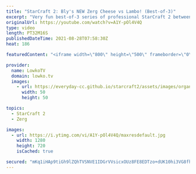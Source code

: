 ```yaml
---
title: "StarCraft 2: Bly's NEW Zerg Cheese vs Lambo! (Best-of-3)"
excerpt: "Very fun best-of-3 series of professional StarCraft 2 between Lambo and Bly. It turns out that Bly has got some spicy new builds for the Zerg versus Zerg match up.  Bly's YouTube channel: https://www.youtube.com/c/BlyOnFire Lambo's YouTube channel: https://www.youtube.com/c/LamboSC2  Support my work"
originalUrl: https://youtube.com/watch?v=A1Y-pOl4V4Q
type: video
length: PT32M16S
publishedDateTime: 2021-08-28T07:58:30Z
heat: 186

featuredContent: "<iframe width=\"800\" height=\"500\" frameborder=\"0\" src=\"https://www.youtube.com/embed/A1Y-pOl4V4Q\" allow=\"accelerometer; autoplay; encrypted-media; gyroscope; picture-in-picture\" allowfullscreen></iframe>"

provider:
  name: LowkoTV
  domain: lowko.tv
  images:
    - url: https://everyday-cc.github.io/starcraft2/assets/images/organizations/lowko.tv-50x50.jpg
      width: 50
      height: 50

topics:
  - StarCraft 2
  - Zerg

images:
  - url: https://i.ytimg.com/vi/A1Y-pOl4V4Q/maxresdefault.jpg
    width: 1280
    height: 720
    isCached: true

secured: "mKq1iHAp9tiGh9lZQhTVSNVE1IDGrVVsicxOUz8FE8EDTzo+dUK10hi3VG8fhtAJMQrs8zeYI8Oal3GNAnleyCBpvn8NMX+V3Dt5YBPYXAPvOxcgaKH4Y4L2y/tQNwDQVSTYCnC5Nwqy4/9QViHeIV8qReG0bws8hmPA2QdBCobsekZRU6lDwGzGOlRSlj0FaARsSVUzDFTIBFSmSuQvrsR1heE3FgRWsaX3sE+O0ZQghksejOJJPo13a1LAM8EDFN5sxkVxVCYA43CaiIJFepXqdFRWKUViQ2i5Btd+HfYbMt17/fLW2C6Qg/YzbFOhHcRIAE9IMt1gWMvFOzxsGCwgsSFzUzolObx140BDtZHT/Uh2m5NycxJeUWTBEUFc+W2pc7TcKC+jP+8Nr1fhZRdXRQLh3OxO6BPxDhNRIFuyxw4Q2On/B1gS61fPCc8A;krRpC55j0zZ2Lh09O093rg=="
---
```


